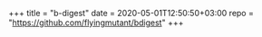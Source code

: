 +++
title = "b-digest"
date = 2020-05-01T12:50:50+03:00
repo = "https://github.com/flyingmutant/bdigest"
+++
